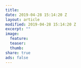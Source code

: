 ```yaml
---
title:
date: 2019-04-28 15:14:20 Z
layout: article
modified: 2019-04-28 15:14:20 Z
excerpt: ""
image:
  feature:
  teaser:
  thumb:
share: true
ads: false
---
```


